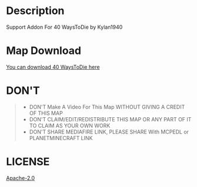 # Description
Support Addon For 40 WaysToDie by Kylan1940

# Map Download
[You can download 40 WaysToDie here](https://www.planetminecraft.com/project/escape-from-bedrock-prison/)

# DON'T
>- DON'T Make A Video For This Map WITHOUT GIVING A CREDIT OF THIS MAP
>- DON'T CLAIM/EDIT/REDISTRIBUTE THIS MAP OR ANY PART OF IT TO CLAIM AS YOUR OWN WORK
>- DON'T SHARE MEDIAFIRE LINK, PLEASE SHARE With MCPEDL or PLANETMINECRAFT LINK

# LICENSE
[Apache-2.0](https://github.com/Kylan1940/MinecraftAddon/blob/main/LICENSE)